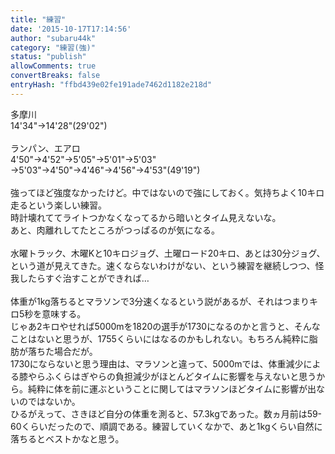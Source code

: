 ```yaml
---
title: "練習"
date: '2015-10-17T17:14:56'
author: "subaru44k"
category: "練習(強)"
status: "publish"
allowComments: true
convertBreaks: false
entryHash: "ffbd439e02fe191ade7462d1182e218d"
---
```

多摩川<br>
14'34"→14'28"(29'02")<br>
<br>
ランパン、エアロ<br>
4'50"→4'52"→5'05"→5'01"→5'03"<br>
→5'03"→4'50"→4'46"→4'56"→4'53"(49'19")<br>
<br>
強ってほど強度なかったけど。中ではないので強にしておく。気持ちよく10キロ走るという楽しい練習。<br>
時計壊れててライトつかなくなってるから暗いとタイム見えないな。<br>
あと、肉離れしてたところがつっぱるのが気になる。<br>
<br>
水曜トラック、木曜Kと10キロジョグ、土曜ロード20キロ、あとは30分ジョグ、という道が見えてきた。速くならないわけがない、という練習を継続しつつ、怪我したらすぐ治すことができれば…<br>
<br>
体重が1kg落ちるとマラソンで3分速くなるという説があるが、それはつまりキロ5秒を意味する。<br>
じゃあ2キロやせれば5000mを1820の選手が1730になるのかと言うと、そんなことはないと思うが、1755くらいにはなるのかもしれない。もちろん純粋に脂肪が落ちた場合だが。<br>
1730にならないと思う理由は、マラソンと違って、5000mでは、体重減少による膝やらふくらはぎやらの負担減少がほとんどタイムに影響を与えないと思うから。純粋に体を前に運ぶということに関してはマラソンほどタイムに影響が出ないのではないか。<br>
ひるがえって、さきほど自分の体重を測ると、57.3kgであった。数ヵ月前は59-60くらいだったので、順調である。練習していくなかで、あと1kgくらい自然に落ちるとベストかなと思う。
